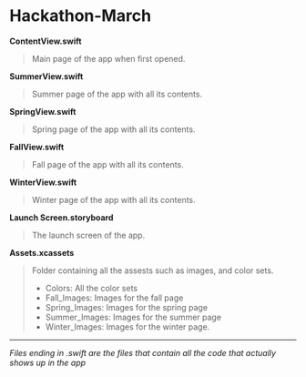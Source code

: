 # Hackathon-March

**ContentView.swift** 
> Main page of the app when first opened.

**SummerView.swift**
> Summer page of the app with all its contents.

**SpringView.swift**
> Spring page of the app with all its contents.

**FallView.swift**
> Fall page of the app with all its contents.

**WinterView.swift**
> Winter page of the app with all its contents.

**Launch Screen.storyboard**
> The launch screen of the app. 

**Assets.xcassets**
> Folder containing all the assests such as images, and color sets.
   >* Colors: All the color sets
   >* Fall_Images: Images for the fall page
   >* Spring_Images: Images for the spring page
   >* Summer_Images: Images for the summer page
   >* Winter_Images: Images for the winter page.

__________________________________________________________________________________________________
*Files ending in .swift are the files that contain all the code that actually shows up in the app* 
